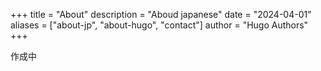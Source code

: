 +++
title = "About"
description = "Aboud japanese"
date = "2024-04-01"
aliases = ["about-jp", "about-hugo", "contact"]
author = "Hugo Authors"
+++

作成中